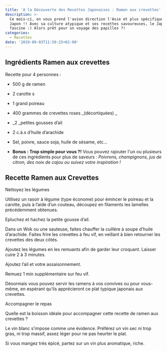 ```yaml
---
title: 'A la Découverte des Recettes Japonaises : Ramen aux crevettes'
description: >-
  Ce mois-ci, on vous prend l'avion direction l'Asie et plus spécifiquement le
  Japon !! Avec sa culture atypique et ses recettes savoureuses, le Japon
  fascine :) Alors prêt pour un voyage des papilles ?!
categories:
  - Recettes
date: '2019-09-03T11:50:25+02:00'
---
```

## Ingrédients Ramen aux crevettes 

Recette pour 4 personnes :

* 500 g de ramen
* 2 carottes
* 1 grand poireau 
* 400 grammes de crevettes roses _(décortiquées)_
* _2 _petites gousses d’ail
* 2 c.à.s d’huile d’arachide
* Sel, poivre, sauce soja, huile de sésame, etc… 
* **Bonus : Trop simple pour vous ?!** Vous pouvez rajouter l'un ou plusieurs de ces ingrédients pour plus de saveurs : _Poivrons, champignons, jus de citron, des noix de cajou ou suivez votre inspiration !_



## Recette Ramen aux Crevettes

Nettoyez les légumes



Utilisez un rasoir à légume (type économe) pour émincer le poireau et la carotte, puis à l’aide d’un couteau, découpez en filaments les lamelles précédemment obtenues.



Epluchez et hachez la petite gousse d’ail.



Dans un Wok ou une sauteuse, faites chauffer la cuillère à soupe d’huile d’arachide. Faites frire les crevettes à feu vif, en veillant à bien retourner les crevettes des deux côtés.



Ajoutez les légumes en les remuants afin de garder leur croquant. Laisser cuire 2 à 3 minutes.



Ajoutez l’ail et votre assaisonnement.



Remuez 1 min supplémentaire sur feu vif.



Désormais vous pouvez servir les ramens à vos convives ou pour vous-même, en espérant qu’ils apprécieront ce plat typique japonais aux crevettes.



Accompagner le repas



Quelle est la boisson idéale pour accompagner cette recette de ramen aux crevettes ?



Le vin blanc s’impose comme une évidence. Préférez un vin sec ni trop gras, ni trop massif, assez léger pour ne pas heurter le plat.



Si vous mangez très épicé, partez sur un vin plus aromatique, riche.
